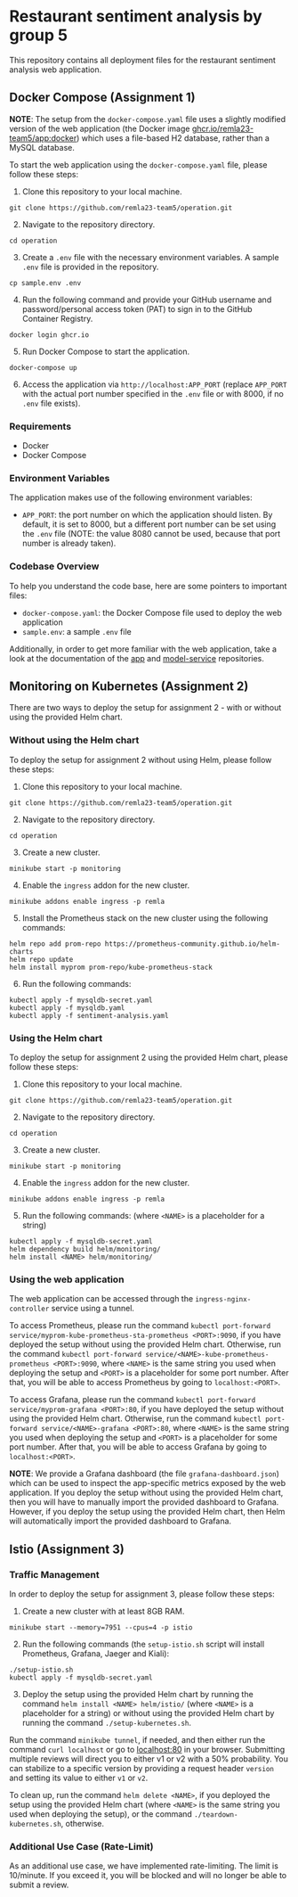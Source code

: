 # Restaurant sentiment analysis by group 5

This repository contains all deployment files for the restaurant sentiment analysis web application.

## Docker Compose (Assignment 1)

**NOTE**: The setup from the `docker-compose.yaml` file uses a slightly modified version of the web application (the Docker image [ghcr.io/remla23-team5/app:docker](https://github.com/remla23-team5/app/pkgs/container/app/104772001?tag=docker)) which uses a file-based H2 database, rather than a MySQL database.

To start the web application using the `docker-compose.yaml` file, please follow these steps:

1. Clone this repository to your local machine.
```
git clone https://github.com/remla23-team5/operation.git
```
2. Navigate to the repository directory.
```
cd operation
```
3. Create a `.env` file with the necessary environment variables. A sample `.env` file is provided in the repository.
```
cp sample.env .env
```
4. Run the following command and provide your GitHub username and password/personal access token (PAT) to sign in to the GitHub Container Registry.
```
docker login ghcr.io
```
5. Run Docker Compose to start the application.
```
docker-compose up
```
6. Access the application via `http://localhost:APP_PORT` (replace `APP_PORT` with the actual port number specified in the `.env` file or with 8000, if no `.env` file exists).

### Requirements

- Docker
- Docker Compose

### Environment Variables

The application makes use of the following environment variables:

- `APP_PORT`: the port number on which the application should listen. By default, it is set to 8000, but a different port number can be set using the `.env` file (NOTE: the value 8080 cannot be used, because that port number is already taken).

### Codebase Overview

To help you understand the code base, here are some pointers to important files:

- `docker-compose.yaml`: the Docker Compose file used to deploy the web application
- `sample.env`: a sample `.env` file

Additionally, in order to get more familiar with the web application, take a look at the documentation of the [app](https://github.com/remla23-team5/app) and [model-service](https://github.com/remla23-team5/model-service) repositories.

## Monitoring on Kubernetes (Assignment 2)

There are two ways to deploy the setup for assignment 2 - with or without using the provided Helm chart.

### Without using the Helm chart

To deploy the setup for assignment 2 without using Helm, please follow these steps:

1. Clone this repository to your local machine.
```
git clone https://github.com/remla23-team5/operation.git
```
2. Navigate to the repository directory.
```
cd operation
```
3. Create a new cluster.
```
minikube start -p monitoring
```
4. Enable the `ingress` addon for the new cluster.
```
minikube addons enable ingress -p remla
``` 
5. Install the Prometheus stack on the new cluster using the following commands:
```
helm repo add prom-repo https://prometheus-community.github.io/helm-charts
helm repo update
helm install myprom prom-repo/kube-prometheus-stack
```
6. Run the following commands:
```
kubectl apply -f mysqldb-secret.yaml
kubectl apply -f mysqldb.yaml
kubectl apply -f sentiment-analysis.yaml
```

### Using the Helm chart

To deploy the setup for assignment 2 using the provided Helm chart, please follow these steps:

1. Clone this repository to your local machine.
```
git clone https://github.com/remla23-team5/operation.git
```
2. Navigate to the repository directory.
```
cd operation
```
3. Create a new cluster.
```
minikube start -p monitoring
```
4. Enable the `ingress` addon for the new cluster.
```
minikube addons enable ingress -p remla
``` 
5. Run the following commands: (where `<NAME>` is a placeholder for a string)
```
kubectl apply -f mysqldb-secret.yaml
helm dependency build helm/monitoring/
helm install <NAME> helm/monitoring/
```

### Using the web application

The web application can be accessed through the `ingress-nginx-controller` service using a tunnel.

To access Prometheus, please run the command `kubectl port-forward service/myprom-kube-prometheus-sta-prometheus <PORT>:9090`, if you have deployed the setup without using the provided Helm chart. Otherwise, run the command `kubectl port-forward service/<NAME>-kube-prometheus-prometheus <PORT>:9090`, where `<NAME>` is the same string you used when deploying the setup and `<PORT>` is a placeholder for some port number. After that, you will be able to access Prometheus by going to `localhost:<PORT>`.

To access Grafana, please run the command `kubectl port-forward service/myprom-grafana <PORT>:80`, if you have deployed the setup without using the provided Helm chart. Otherwise, run the command `kubectl port-forward service/<NAME>-grafana <PORT>:80`, where `<NAME>` is the same string you used when deploying the setup and `<PORT>` is a placeholder for some port number. After that, you will be able to access Grafana by going to `localhost:<PORT>`.

**NOTE**: We provide a Grafana dashboard (the file `grafana-dashboard.json`) which can be used to inspect the app-specific metrics exposed by the web application. If you deploy the setup without using the provided Helm chart, then you will have to manually import the provided dashboard to Grafana. However, if you deploy the setup using the provided Helm chart, then Helm will automatically import the provided dashboard to Grafana.

## Istio (Assignment 3)

### Traffic Management

In order to deploy the setup for assignment 3, please follow these steps:
1. Create a new cluster with at least 8GB RAM.
```
minikube start --memory=7951 --cpus=4 -p istio
```
2. Run the following commands (the `setup-istio.sh` script will install Prometheus, Grafana, Jaeger and Kiali):
```
./setup-istio.sh
kubectl apply -f mysqldb-secret.yaml
```
3. Deploy the setup using the provided Helm chart by running the command `helm install <NAME> helm/istio/` (where `<NAME>` is a placeholder for a string) or without using the provided Helm chart by running the command `./setup-kubernetes.sh`.

Run the command `minikube tunnel`, if needed, and then either run the command `curl localhost` or go to [localhost:80](http://localhost/) in your browser. Submitting multiple reviews will direct you to either v1 or v2 with a 50% probability. You can stabilize to a specific version by providing a request header `version` and setting its value to either `v1` or `v2`.

To clean up, run the command `helm delete <NAME>`, if you deployed the setup using the provided Helm chart (where `<NAME>` is the same string you used when deploying the setup), or the command `./teardown-kubernetes.sh`, otherwise.

### Additional Use Case (Rate-Limit)

As an additional use case, we have implemented rate-limiting. The limit is 10/minute. If you exceed it, you will be blocked and will no longer be able to submit a review.
